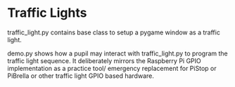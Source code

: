 # Traffic Lights

traffic_light.py contains base class to setup a pygame window as a traffic light.

demo.py shows how a pupil may interact with traffic_light.py to program the traffic light sequence. It deliberately
mirrors the Raspberry Pi GPIO implementation as a practice tool/ emergency replacement for PiStop or PiBrella or other
traffic light GPIO based hardware.